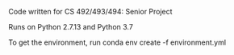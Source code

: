 Code written for CS 492/493/494: Senior Project 

Runs on Python 2.7.13 and Python 3.7 

To get the environment, run 
conda env create -f environment.yml 

